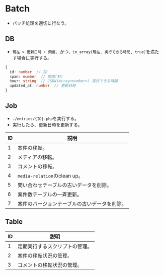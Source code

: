 # Batch
- バッチ処理を適切に行なう。

## DB
- `現在 > 更新日時 + 頻度`、かつ、`in_array(現在, 実行できる時間, true)`を満たす場合に実行する。

```typescript
{
  id: number  // ID
  span: number  // 頻度(秒)
  hour: string  // JSON(Array<number>) 実行できる時間
  updated_at: number  // 更新日時
}
```

## Job
- `./entries/{ID}.php`を実行する。
- 実行したら、更新日時を更新する。

| ID | 説明 |
| -- | -- |
| 1 | 案件の移転。 | 
| 2 | メディアの移転。 | 
| 3 | コメントの移転。 | 
| 4 | `media-relation`のclean up。 | 
| 5 | 問い合わせテーブルの古いデータを削除。 | 
| 6 | 案件数テーブルの一斉更新。 | 
| 7 | 案件のバージョンテーブルの古いデータを削除。 | 

## Table
| ID | 説明 |
| -- | -- |
| 1 | 定期実行するスクリプトの管理。 | 
| 2 | 案件の移転状況の管理。 | 
| 3 | コメントの移転状況の管理。 | 
